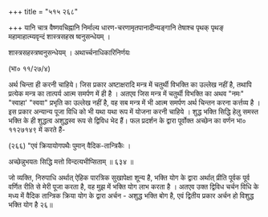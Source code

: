 +++
title = "५१५ २६८"

+++
यानि चात्र वैष्णवचिह्नानि निर्माल्य धारण-चरणामृतपानादीन्यङ्गानि तेषाश्च पृथक् पृथङ् महामाहात्म्यवृन्दं शास्त्रसहस्र ष्वनुसन्धेयम् । 

शास्त्रसहस्त्रष्वनुसन्धेयम् । अथार्च्चनाधिकारिनिर्णयः 

(भा० ११/२७/४) 

अर्थ चिन्ता ही करनी चाहिये। जिस प्रकार अष्टाक्षरादि मन्त्र में चतुर्थी विभक्ति का उल्लेख नहीं है, तथापि प्रत्येक मन्त्र का तात्पर्य आत्म समर्पण में ही है । अतएव जिस मन्त्र में चतुर्थी विभक्ति का अथव "नमः" "स्वाहा' "स्ववा" प्रभृति का उल्लेख नहीं है, वह सब मन्त्र में भी आत्म समर्पण अर्थ चिन्तन करना कर्त्तव्य है । इस प्रकार अन्यान्य पूजा विधि को भी यथा यथा रूप में योजना करनी चाहिये । शुद्ध भक्ति सिद्धि हेलु समस्त भक्ति के ही शुद्धत्व अशुद्धस्व रूप से द्विविध भेद हैं। फल प्रदर्शन के द्वारा पूर्वोक्त अच्छेन का वर्णन भा० ११२७१४९ में करते हैं- 

(२६६) "एवं क्रियायोगपथैः पुमान् वैदिक-तान्त्रिकैः । 

अच्छेन्नुभयतः सिद्धि मत्तो विन्दत्यभीप्सिताम् ॥ ६३४ ॥ 

जो व्यक्ति, निरुपाधि अर्थात् ऐहिक पारत्रिक सुखापेक्षा शून्य है, भक्ति योग के द्वारा अर्थात् प्रीति पूर्वक पूर्व वर्णित रीति से मेरी पूजा करता है, वह मुझ में भक्ति योग लाभ करता है । अतएव उक्त द्विविध चर्चन विधि के मध्य में वैदिक तान्त्रिक क्रिया योग के द्वारा अर्चन - अशुद्ध भक्ति बोग है, एवं द्वितीय प्रकार अर्चन हो विशुद्ध भक्ति योग है २६॥ 
